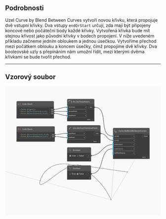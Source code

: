 ## Podrobnosti
Uzel Curve by Blend Between Curves vytvoří novou křivku, která propojuje dvě vstupní křivky. Dva vstupy `endOrStart` určují, zda mají být připojeny koncové nebo počáteční body každé křivky. Vytvořená křivka bude mít stejnou křivost jako původní křivky v bodech propojení. V níže uvedeném příkladu začneme jedním obloukem a jednou úsečkou. Vytvoříme přechod mezi počátkem oblouku a koncem úsečky, čímž propojíme dvě křivky. Dva booleovské uzly s přepínáním nám umožní řídit, mezi kterými dvěma křivkami se bude tvořit přechod.
___
## Vzorový soubor

![ByBlendBetweenCurves](./Autodesk.DesignScript.Geometry.Curve.ByBlendBetweenCurves_img.jpg)


